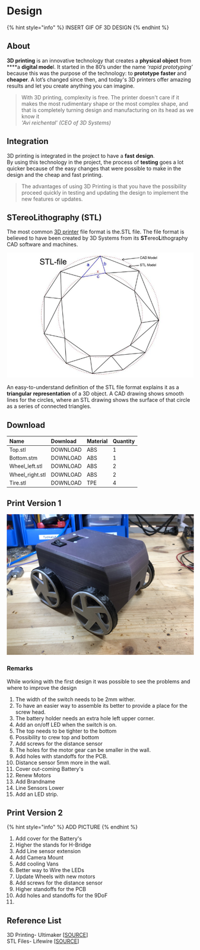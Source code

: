 # Design

{% hint style="info" %}
INSERT GIF OF 3D DESIGN
{% endhint %}

## About

**3D printing** is an innovative technology that creates a **physical object** from ****a **digital mode**l. It started in the 80’s under the name _‘rapid prototyping’_  because this was the purpose of the technology: to **prototype** **faster** and **cheaper**. A lot’s changed since then, and today's 3D printers offer amazing results and let you create anything you can imagine.

> With 3D printing, complexity is free. The printer doesn't care if it makes the most rudimentary shape or the most complex shape, and that is completely turning design and manufacturing on its head as we know it   
> _'Avi reichental' \(CEO of 3D Systems\)_

## Integration

3D printing is integrated in the project to have a **fast** **design**.   
By using this technology in the project, the process of **testing** goes a lot quicker because of the easy changes that were possible to make in the design and the cheap and fast printing.

> The advantages of using 3D Printing is that you have the possibility proceed quickly in testing and updating the design to implement the new features or updates.

## **ST**ereo**L**ithography \(STL\)

The most common [3D printer](https://www.lifewire.com/3d-printers-ratings-2265) file format is the.STL file. The file format is believed to have been created by 3D Systems from its **ST**ereo**L**ithography CAD software and machines.

![](../.gitbook/assets/cadvsstl-5c814ba746e0fb00018bd92e.jpg)

An easy-to-understand definition of the STL file format explains it as a **triangular** **representation** of a 3D object. A CAD drawing shows smooth lines for the circles, where an STL drawing shows the surface of that circle as a series of connected triangles.

## Download

| Name  | Download | Material | Quantity  |
| :--- | :--- | :--- | :--- |
| Top.stl | DOWNLOAD | ABS | 1 |
| Bottom.stm | DOWNLOAD | ABS | 1 |
| Wheel\_left.stl | DOWNLOAD | ABS | 2 |
| Wheel\_right.stl | DOWNLOAD | ABS | 2 |
| Tire.stl | DOWNLOAD | TPE | 4 |

## Print Version 1

![](../.gitbook/assets/pytobot_02.jpg)

### Remarks

While working with the first design it was possible to see the problems and where to improve the design

1. The width of the switch needs to be 2mm wither.
2. To have an easier way to assemble its better to provide a place for the screw head.
3. The battery holder needs an extra hole left upper corner. 
4. Add an on/off LED when the switch is on. 
5. The top needs to be tighter to the bottom
6. Possibility to crew top and bottom 
7. Add screws for the distance sensor
8. The holes for the motor gear can be smaller in the wall. 
9. Add holes with standoffs for the PCB.
10. Distance sensor 5mm more in the wall.
11. Cover out-coming Battery's
12. Renew Motors
13. Add Brandname
14. Line Sensors Lower
15. Add an LED strip.

## Print Version 2

{% hint style="info" %}
ADD PICTURE
{% endhint %}

1. Add cover for the Battery's
2. Higher the stands for H-Bridge
3. Add Line sensor extension 
4. Add Camera Mount
5. Add cooling Vans
6. Better way to Wire the LEDs
7. Update Wheels with new motors
8. Add screws for the distance sensor
9. Higher standoffs for the PCB
10. Add holes and standoffs for the 9DoF
11. 
## Reference List

3D Printing- Ultimaker \[[SOURCE](https://ultimaker.com/en/explore/what-is-3d-printing)\]  
STL Files- Lifewire \[[SOURCE](https://www.lifewire.com/stl-files-2255)\]



